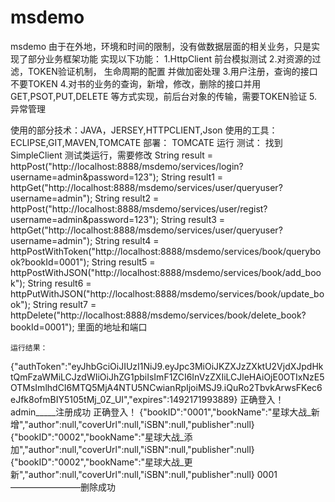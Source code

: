 # msdemo
msdemo
由于在外地，环境和时间的限制，没有做数据层面的相关业务，只是实现了部分业务框架功能
实现以下功能：
1.HttpClient 前台模拟测试
2.对资源的过滤，TOKEN验证机制， 生命周期的配置 并做加密处理
3.用户注册，查询的接口不要TOKEN
4.对书的业务的查询，新增，修改，删除的接口并用GET,PSOT,PUT,DELETE 等方式实现，前后台对象的传输，需要TOKEN验证
5.异常管理

使用的部分技术：JAVA，JERSEY,HTTPCLIENT,Json
使用的工具：ECLIPSE,GIT,MAVEN,TOMCATE
部署：
  TOMCATE 运行
测试：
  找到SimpleClient 测试类运行，需要修改
  		String result = httpPost("http://localhost:8888/msdemo/services/login?username=admin&password=123");
		String result1 = httpGet("http://localhost:8888/msdemo/services/user/queryuser?username=admin");
		String result2 = httpPost("http://localhost:8888/msdemo/services/user/regist?username=admin&password=123");
		String result3 = httpGet("http://localhost:8888/msdemo/services/user/queryuser?username=admin");
		String result4 = httpPostWithToken("http://localhost:8888/msdemo/services/book/querybook?bookId=0001");
		String result5 = httpPostWithJSON("http://localhost:8888/msdemo/services/book/add_book");
		String result6 = httpPutWithJSON("http://localhost:8888/msdemo/services/book/update_book");
		String result7 = httpDelete("http://localhost:8888/msdemo/services/book/delete_book?bookId=0001");
    里面的地址和端口
    
    运行结果：
{"authToken":"eyJhbGciOiJIUzI1NiJ9.eyJpc3MiOiJKZXJzZXktU2VjdXJpdHktQmFzaWMiLCJzdWIiOiJhZG1pbiIsImF1ZCI6InVzZXIiLCJleHAiOjE0OTIxNzE5OTMsImlhdCI6MTQ5MjA4NTU5NCwianRpIjoiMSJ9.iQuRo2TbvkArwsFKec6eJfk8ofmBIY5105tMj_0Z_UI","expires":1492171993889}
正确登入！
admin_____注册成功
正确登入！
{"bookID":"0001","bookName":"星球大战_新增","author":null,"coverUrl":null,"iSBN":null,"publisher":null}
{"bookID":"0002","bookName":"星球大战_添加","author":null,"coverUrl":null,"iSBN":null,"publisher":null}
{"bookID":"0002","bookName":"星球大战_更新","author":null,"coverUrl":null,"iSBN":null,"publisher":null}
0001————————删除成功

